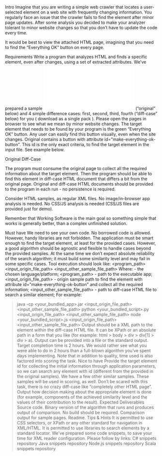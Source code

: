 Intro
Imagine that you are writing a simple web crawler that locates a user-selected element on a web site with frequently changing information. You regularly face an issue that the crawler fails to find the element after minor page updates. After some analysis you decided to make your analyzer tolerant to minor website changes so that you don’t have to update the code every time.

It would be best to view the attached HTML page, imagining that you need to find the “Everything OK” button on every page.

Requirements
Write a program that analyzes HTML and finds a specific element, even after changes, using a set of extracted attributes. We’ve prepared a sample ![HTML page](../.resources/sample-0-origin.html) (“original” below) and 4 simple difference cases: first, second, third, fourth (“diff-case” below) for you ( download as a single pack ). Please open the pages in browser to see what we mean by minor website changes. The target element that needs to be found by your program is the green “Everything OK” button. Any user can easily find this button visually, even when the site changes. Original contains a button with attribute id="make-everything-ok-button". This id is the only exact criteria, to find the target element in the input file. See example below.



Original	Diff-Case

The program must consume the original page to collect all the required information about the target element. Then the program should be able to find this element in diff-case HTML document that differs a bit from the original page. Original and diff-case HTML documents should be provided to the program in each run - no persistence is required.

Consider HTML samples, as regular XML files. No image/in-browser app analysis is needed. No CSS/JS analysis is needed (CSS/JS files are provided just for demo).

Remember that Working Software is the main goal so something simple that works is generally better, than a complex unfinished solution.

Must have
We need to see your own code. No borrowed code is allowed. However, handy libraries are not forbidden.
The application must be smart enough to find the target element, at least for the provided cases. However, a good algorithm should be agnostic and flexible to handle cases beyond the provided samples. At the same time we don’t expect absolute reliability of the search algorithm; it must build some similarity level and may fail in some specific cases.
Tool execution should look like:
<platform> <program_path> <input_origin_file_path> <input_other_sample_file_path> 
Where:
<platform> - the chosen language/platform;
<program_path> - path to the executable app;
<input_origin_file_path> - origin sample path to find the element with attribute id="make-everything-ok-button" and collect all the required information;
<input_other_sample_file_path> - path to diff-case HTML file to search a similar element;
For example:
>java -cp <your_bundled_app>.jar <input_origin_file_path> <input_other_sample_file_path>
>python <your_bundled_script>.py <input_origin_file_path> <input_other_sample_file_path>
>node <your_bundled_script>.js <input_origin_file_path> <input_other_sample_file_path>
Output should be a XML path to the element within the diff-case HTML file. It can be XPath or an absolute path in a form that you like (for example: html > body > div > div[1] > div > a). Output can be provided into a file or the standard output.
Target completion time is 2 hours. We would rather see what you were able to do in 2 hours than a full-blown algorithm you’ve spent days implementing. Note that in addition to quality, time used is also factored into scoring the task.
Nice to have
Provide the target element id for collecting the initial information through application parameters, so we can search any element with id (different from the provided in the original samples). We have a few other similar samples. These samples will be used in scoring, as well. Don’t be scared with this task, there is no crazy diff-case like “completely other HTML page”.
Output how decision making about the appropriate element is done (for example, components of the achieved similarity level and the values of their contribution to the result).
Expected Deliverables
Source code.
Binary version of the algorithm that runs and produces output of comparison. No build should be required.
Comparison output for sample pages.
Readme.
Tips & Hints
It is permitted to use CSS selectors, or XPath or any other standard for navigation in XML/HTML.
It is permitted to use libraries to search elements by a standard locator.
We've prepared some code snippets, to save your time for XML reader configuration. Please follow by links:
C# snippets repository
Java snippets repository
Node.js snippets repository
Scala snippets repository
